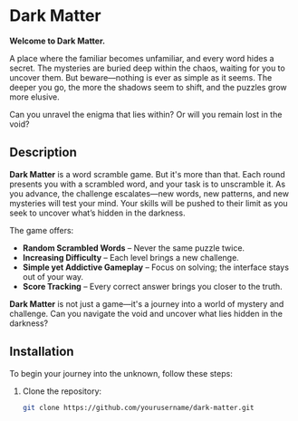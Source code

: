 # **Dark Matter**

**Welcome to Dark Matter.**

A place where the familiar becomes unfamiliar, and every word hides a secret. The mysteries are buried deep within the chaos, waiting for you to uncover them. But beware—nothing is ever as simple as it seems. The deeper you go, the more the shadows seem to shift, and the puzzles grow more elusive.

Can you unravel the enigma that lies within? Or will you remain lost in the void?

## **Description**

**Dark Matter** is a word scramble game. But it's more than that. Each round presents you with a scrambled word, and your task is to unscramble it. As you advance, the challenge escalates—new words, new patterns, and new mysteries will test your mind. Your skills will be pushed to their limit as you seek to uncover what’s hidden in the darkness.

The game offers:
- **Random Scrambled Words** – Never the same puzzle twice.
- **Increasing Difficulty** – Each level brings a new challenge.
- **Simple yet Addictive Gameplay** – Focus on solving; the interface stays out of your way.
- **Score Tracking** – Every correct answer brings you closer to the truth.

**Dark Matter** is not just a game—it's a journey into a world of mystery and challenge. Can you navigate the void and uncover what lies hidden in the darkness?

## **Installation**

To begin your journey into the unknown, follow these steps:

1. Clone the repository:
   ```bash
   git clone https://github.com/yourusername/dark-matter.git
